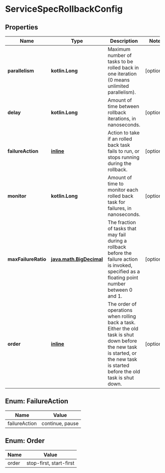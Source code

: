 
# ServiceSpecRollbackConfig

## Properties
Name | Type | Description | Notes
------------ | ------------- | ------------- | -------------
**parallelism** | **kotlin.Long** | Maximum number of tasks to be rolled back in one iteration (0 means unlimited parallelism).  |  [optional]
**delay** | **kotlin.Long** | Amount of time between rollback iterations, in nanoseconds.  |  [optional]
**failureAction** | [**inline**](#FailureAction) | Action to take if an rolled back task fails to run, or stops running during the rollback.  |  [optional]
**monitor** | **kotlin.Long** | Amount of time to monitor each rolled back task for failures, in nanoseconds.  |  [optional]
**maxFailureRatio** | [**java.math.BigDecimal**](java.math.BigDecimal.md) | The fraction of tasks that may fail during a rollback before the failure action is invoked, specified as a floating point number between 0 and 1.  |  [optional]
**order** | [**inline**](#Order) | The order of operations when rolling back a task. Either the old task is shut down before the new task is started, or the new task is started before the old task is shut down.  |  [optional]


<a id="FailureAction"></a>
## Enum: FailureAction
Name | Value
---- | -----
failureAction | continue, pause


<a id="Order"></a>
## Enum: Order
Name | Value
---- | -----
order | stop-first, start-first



